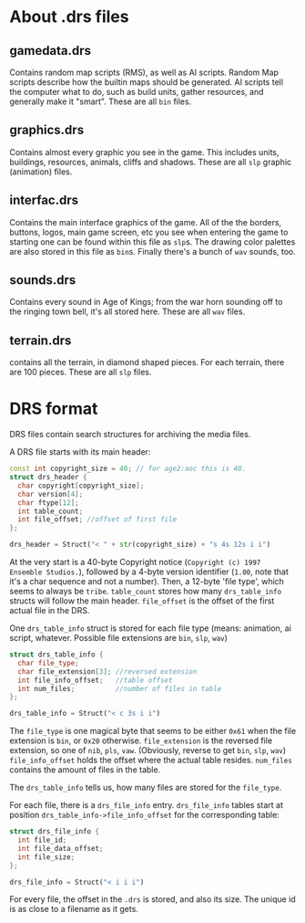 About .drs files
===============

gamedata.drs
------------
Contains random map scripts (RMS), as well as AI scripts.
Random Map scripts describe how the builtin maps should be generated.
AI scripts tell the computer what to do, such as build units, gather resources, and generally make it "smart".
These are all `bin` files.

graphics.drs
------------
Contains almost every graphic you see in the game. This includes units, buildings, resources, animals, cliffs and shadows.
These are all `slp` graphic (animation) files.

interfac.drs
------------
Contains the main interface graphics of the game.
All of the the borders, buttons, logos, main game screen, etc you see when entering the game to starting one can be found within this file as `slp`s.
The drawing color palettes are also stored in this file as `bin`s.
Finally there's a bunch of `wav` sounds, too.

sounds.drs
----------
Contains every sound in Age of Kings; from the war horn sounding off to the ringing town bell, it's all stored here.
These are all `wav` files.

terrain.drs
-----------
contains all the terrain, in diamond shaped pieces. For each terrain, there are 100 pieces.
These are all `slp` files.



DRS format
==========
DRS files contain search structures for archiving the media files.

A DRS file starts with its main header:

```cpp
const int copyright_size = 40; // for age2:aoc this is 40.
struct drs_header {
  char copyright[copyright_size];
  char version[4];
  char ftype[12];
  int table_count;
  int file_offset; //offset of first file
};
```
```python
drs_header = Struct("< " + str(copyright_size) + "s 4s 12s i i")
```

At the very start is a 40-byte Copyright notice (`Copyright (c) 1997 Ensemble Studios.`), followed by a 4-byte version identifier (`1.00`, note that it's a char sequence and not a number). Then, a 12-byte 'file type', which seems to always be `tribe`.
`table_count` stores how many `drs_table_info` structs will follow the main header.
`file_offset` is the offset of the first actual file in the DRS.

One `drs_table_info` struct is stored for each file type (means: animation, ai script, whatever. Possible file extensions are `bin`, `slp`, `wav`)

```cpp
struct drs_table_info {
  char file_type;
  char file_extension[3]; //reversed extension
  int file_info_offset;   //table offset
  int num_files;          //number of files in table
};
```
```python
drs_table_info = Struct("< c 3s i i")
```

The `file_type` is one magical byte that seems to be either `0x61` when the file extension is `bin`, or `0x20` otherwise.
`file_extension` is the reversed file extension, so one of `nib`, `pls`, `vaw`. (Obviously, reverse to get `bin`, `slp`, `wav`)
`file_info_offset` holds the offset where the actual table resides.
`num_files` contains the amount of files in the table.

The `drs_table_info` tells us, how many files are stored for the `file_type`.

For each file, there is a `drs_file_info` entry.
`drs_file_info` tables start at position `drs_table_info->file_info_offset` for the corresponding table:

```cpp
struct drs_file_info {
  int file_id;
  int file_data_offset;
  int file_size;
};
```
```python
drs_file_info = Struct("< i i i")
```


For every file, the offset in the `.drs` is stored, and also its size.
The unique id is as close to a filename as it gets.
